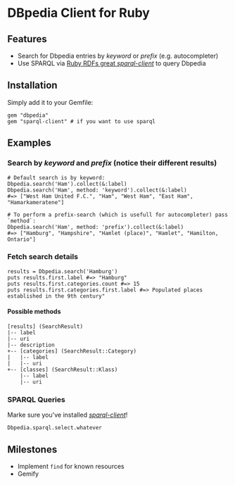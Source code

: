 # DBpedia Client for Ruby

## Features

* Search for Dbpedia entries by *keyword* or *prefix* (e.g. autocompleter)
* Use SPARQL via [Ruby RDFs great *sparql-client*](https://github.com/ruby-rdf/sparql-client) to query Dbpedia

## Installation

Simply add it to your Gemfile:

    gem "dbpedia"
    gem "sparql-client" # if you want to use sparql

## Examples

### Search by *keyword* and *prefix* (notice their different results)

    # Default search is by keyword:
    Dbpedia.search('Ham').collect(&:label)
    Dbpedia.search('Ham', method: 'keyword').collect(&:label)
    #=> ["West Ham United F.C.", "Ham", "West Ham", "East Ham", "Hamarkameratene"]

    # To perform a prefix-search (which is usefull for autocompleter) pass `method`:
    Dbpedia.search('Ham', method: 'prefix').collect(&:label)
    #=> ["Hamburg", "Hampshire", "Hamlet (place)", "Hamlet", "Hamilton, Ontario"]

### Fetch search details

    results = Dbpedia.search('Hamburg')
    puts results.first.label #=> "Hamburg"
    puts results.first.categories.count #=> 15
    puts results.first.categories.first.label #=> Populated places established in the 9th century"

#### Possible methods

    [results] (SearchResult)
    |-- label
    |-- uri
    |-- description
    +-- [categories] (SearchResult::Category)
    |   |-- label
    |   |-- uri
    +-- [classes] (SearchResult::Klass)
        |-- label
        |-- uri

### SPARQL Queries

Marke sure you've installed [*sparql-client*](https://github.com/ruby-rdf/sparql-client)!

    Dbpedia.sparql.select.whatever

## Milestones

* Implement `find` for known resources
* Gemify

